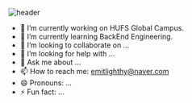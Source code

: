 ![header](https://capsule-render.vercel.app/api?type=Venom&text=Welcome!)

- 🔭 I’m currently working on HUFS Global Campus.
- 🌱 I’m currently learning BackEnd Engineering.
- 👯 I’m looking to collaborate on ...
- 🤔 I’m looking for help with ...
- 💬 Ask me about ...
- 📫 How to reach me: emitlighthy@naver.com
- 😄 Pronouns: ...
- ⚡ Fun fact: ...
